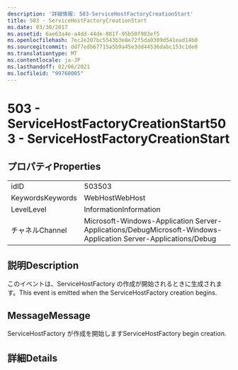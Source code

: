 ```yaml
---
description: '詳細情報: 503-ServiceHostFactoryCreationStart'
title: 503 - ServiceHostFactoryCreationStart
ms.date: 03/30/2017
ms.assetid: 6ae63a4e-a4dd-44de-881f-95b50f983ef5
ms.openlocfilehash: 7ec2e207bc5543b3e8e72f5da0309d541ead14b0
ms.sourcegitcommit: ddf7edb67715a5b9a45e3dd44536dabc153c1de0
ms.translationtype: MT
ms.contentlocale: ja-JP
ms.lasthandoff: 02/06/2021
ms.locfileid: "99760005"
---
```

# <a name="503---servicehostfactorycreationstart"></a><span data-ttu-id="ac075-103">503 - ServiceHostFactoryCreationStart</span><span class="sxs-lookup"><span data-stu-id="ac075-103">503 - ServiceHostFactoryCreationStart</span></span>

## <a name="properties"></a><span data-ttu-id="ac075-104">プロパティ</span><span class="sxs-lookup"><span data-stu-id="ac075-104">Properties</span></span>  
  
|||  
|-|-|  
|<span data-ttu-id="ac075-105">id</span><span class="sxs-lookup"><span data-stu-id="ac075-105">ID</span></span>|<span data-ttu-id="ac075-106">503</span><span class="sxs-lookup"><span data-stu-id="ac075-106">503</span></span>|  
|<span data-ttu-id="ac075-107">Keywords</span><span class="sxs-lookup"><span data-stu-id="ac075-107">Keywords</span></span>|<span data-ttu-id="ac075-108">WebHost</span><span class="sxs-lookup"><span data-stu-id="ac075-108">WebHost</span></span>|  
|<span data-ttu-id="ac075-109">Level</span><span class="sxs-lookup"><span data-stu-id="ac075-109">Level</span></span>|<span data-ttu-id="ac075-110">Information</span><span class="sxs-lookup"><span data-stu-id="ac075-110">Information</span></span>|  
|<span data-ttu-id="ac075-111">チャネル</span><span class="sxs-lookup"><span data-stu-id="ac075-111">Channel</span></span>|<span data-ttu-id="ac075-112">Microsoft-Windows-Application Server-Applications/Debug</span><span class="sxs-lookup"><span data-stu-id="ac075-112">Microsoft-Windows-Application Server-Applications/Debug</span></span>|  
  
## <a name="description"></a><span data-ttu-id="ac075-113">説明</span><span class="sxs-lookup"><span data-stu-id="ac075-113">Description</span></span>  

 <span data-ttu-id="ac075-114">このイベントは、ServiceHostFactory の作成が開始されるときに生成されます。</span><span class="sxs-lookup"><span data-stu-id="ac075-114">This event is emitted when the ServiceHostFactory creation begins.</span></span>  
  
## <a name="message"></a><span data-ttu-id="ac075-115">Message</span><span class="sxs-lookup"><span data-stu-id="ac075-115">Message</span></span>  

 <span data-ttu-id="ac075-116">ServiceHostFactory が作成を開始します</span><span class="sxs-lookup"><span data-stu-id="ac075-116">ServiceHostFactory begin creation.</span></span>  
  
## <a name="details"></a><span data-ttu-id="ac075-117">詳細</span><span class="sxs-lookup"><span data-stu-id="ac075-117">Details</span></span>
